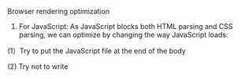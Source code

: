 Browser rendering optimization

1. For JavaScript: As JavaScript blocks both HTML parsing and CSS parsing, we can optimize by changing the way JavaScript loads:

(1）Try to put the JavaScript file at the end of the body

(2) Try not to write <script> tags in the middle of the body

(3) There are three ways to include resources with the <script> tag: one is the commonly used direct inclusion, 
    and the other two involve using the async and defer attributes for asynchronous inclusion. 
    Both aim to asynchronously load external JavaScript files without blocking the parsing of the DOM 
    (it's advisable to use asynchronous loading whenever possible). The differences among the three are as follows:

script immediately stops the page rendering to load the resource file, executes the js code immediately after the resource is loaded, 
and continues to render the page after the js code is executed.

async is loaded asynchronously immediately after the download is completed, and is executed immediately after loading. 
Multiple labels with async attributes cannot guarantee the order of loading;

defer is loaded asynchronously immediately after the download is complete. After loading, if the DOM tree is not built, 
wait until the DOM tree is parsed before executing; If the DOM tree is ready, execute immediately. Multiple tags with defer attributes, executed in order.

2. For CSS: There are three ways to use CSS: using link, @import, and inline styles, where link and @import import external styles. The difference between them:

link: The browser sends a new isothread (HTTP thread) to load the resource file, while the GUI rendering thread continues to render the code downward

@import: GUI rendering thread will temporarily stop rendering, go to the server to load the resource file, and will not continue rendering until the resource file is returned (blocking browser rendering)

style: GUI direct rendering

If the external style is not loaded for a long time, the browser will use the default style for the user experience to ensure the speed of the first rendering. 
Therefore, CSS is usually written in head, so that the browser can send a request to get the css style as soon as possible.

So, during development, importing external styles uses link instead of @import. If there is little css, use inline styles where possible and write directly in the style tag.

3. For DOM tree and CSSOM tree:

There are several ways to reduce rendering time:
The code level of the HTML file should not be too deep
Use semantic tags to avoid special processing that is not standard semantic
Reduce the hierarchy of the CSS code because the selector parses from left to right

4. Reduce reflow and redraw:

When manipulating the DOM, try to operate the DOM node at a lower level
Do not use the table layout, a small change may cause the entire table to be rearranged
Expressions using CSS
Do not frequently manipulate the style of the element, for static pages, you can change the class name, not the style.
Use absolute or fixed to keep elements out of the document flow so that changes to them do not affect other elements
Instead of manipulating the DOM too much, you can create a documentFragment, apply all the DOM operations to it, and then add it to the document
Set the element to display: none first, and then display it after the operation is complete. Because DOM operations on elements with display attribute none do not cause reflow and redraw.
Put multiple DOM read operations (or write operations) together, rather than read and write operations interspersed with write operations. This is thanks to the browser's rendering queue mechanism.

The browser has its own optimization for the reflow and redraw of the page - the render queue

The browser will put all the reflux and redraw operations in a queue, and when the number of operations in the queue reaches a certain number or a certain time interval, 
the browser will batch the queue. This will turn multiple reflux redraws into one reflux redraw.

Putting multiple reads (or writes) together will wait until all the reads are in the queue, so that what should be multiple reflow triggers only one reflow.




